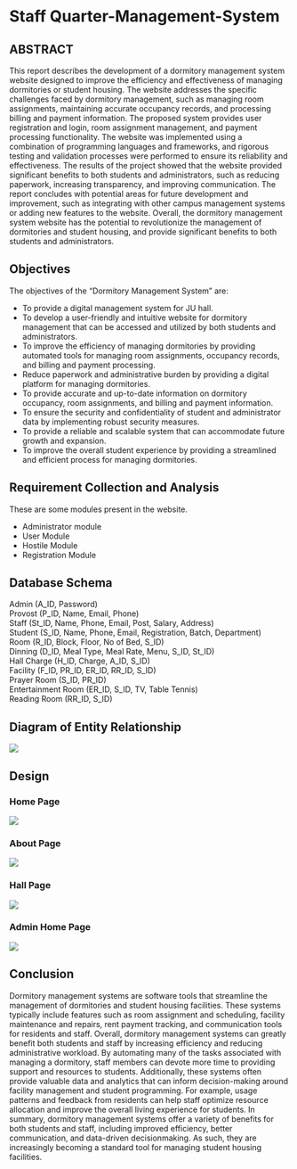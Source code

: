 # Staff Quarter-Management-System

## ABSTRACT

This report describes the development of a dormitory management system website designed to improve the efficiency and effectiveness of managing dormitories or student housing. The website addresses the specific challenges faced by dormitory management, such as managing room assignments, maintaining accurate occupancy records, and processing billing and payment information. The proposed system provides user registration and login, room assignment management, and payment processing functionality. The website was implemented using a combination of programming languages and frameworks, and rigorous testing and validation processes were performed to ensure its reliability and effectiveness. The results of the project showed that the website provided significant benefits to both students and administrators, such as reducing paperwork, increasing transparency, and improving communication. The report concludes with potential areas for future development and improvement, such as integrating with other campus management systems or adding new
features to the website. Overall, the dormitory management system website has the potential to revolutionize the management of dormitories and student housing, and provide significant benefits to both students and administrators.

## Objectives

The objectives of the “Dormitory Management System” are:
<ul>
  <li>To provide a digital management system for JU hall.</li>
  <li>To develop a user-friendly and intuitive website for dormitory management that can be accessed and utilized by both students and administrators.</li>
  <li>To improve the efficiency of managing dormitories by providing automated tools for managing room assignments, occupancy records, and billing and payment processing.</li>
  <li>Reduce paperwork and administrative burden by providing a digital platform for managing dormitories.</li>
  <li>To provide accurate and up-to-date information on dormitory occupancy, room assignments, and billing and payment information.</li>
  <li>To ensure the security and confidentiality of student and administrator data by implementing robust security measures.</li>
  <li>To provide a reliable and scalable system that can accommodate future growth and expansion.</li>
  <li>To improve the overall student experience by providing a streamlined and efficient process for managing dormitories.</li>
</ul> 


## Requirement Collection and Analysis

These are some modules present in the website.
<ul>
  <li>Administrator module</li>
  <li>User Module</li>
  <li>Hostile Module</li>
  <li>Registration Module</li>
</ul> 

## Database Schema

Admin (A_ID, Password) <br>
Provost (P_ID, Name, Email, Phone) <br>
Staff (St_ID, Name, Phone, Email, Post, Salary, Address) <br>
Student (S_ID, Name, Phone, Email, Registration, Batch, Department) <br>
Room (R_ID, Block, Floor, No of Bed, S_ID) <br>
Dinning (D_ID, Meal Type, Meal Rate, Menu, S_ID, St_ID) <br>
Hall Charge (H_ID, Charge, A_ID, S_ID) <br>
Facility (F_ID, PR_ID, ER_ID, RR_ID, S_ID) <br>
Prayer Room (S_ID, PR_ID) <br>
Entertainment Room (ER_ID, S_ID, TV, Table Tennis) <br>
Reading Room (RR_ID, S_ID) <br>

## Diagram of Entity Relationship

<img src="https://github.com/shakiliitju/Dormitory-Management-System/blob/master/ER%20Diagram/ER%20Diagram.drawio.png">


## Design

### Home Page
<img src="https://github.com/shakiliitju/Dormitory-Management-System/blob/master/Design/home%20page.png">

### About Page
<img src="https://github.com/shakiliitju/Dormitory-Management-System/blob/master/Design/about.png">

### Hall Page
<img src="https://github.com/shakiliitju/Dormitory-Management-System/blob/master/Design/hall.png">

### Admin Home Page
<img src="https://github.com/shakiliitju/Dormitory-Management-System/blob/master/Design/admin%20home.png">

## Conclusion

Dormitory management systems are software tools that streamline the management of dormitories and student housing facilities. These systems typically include features such as room assignment and scheduling, facility maintenance and repairs, rent payment tracking, and communication tools for residents and staff. Overall, dormitory management systems can greatly benefit both students and staff by increasing efficiency and reducing administrative workload. By automating many of the tasks associated with managing a dormitory, staff members can devote more time to providing support and resources to students. Additionally, these systems often provide valuable data and analytics that can inform decision-making around facility management and student programming. For example, usage patterns and feedback from residents can help staff optimize resource allocation and improve the overall living experience for students. In summary, dormitory management systems offer a variety of benefits for both students and staff, including improved efficiency, better communication, and data-driven decisionmaking. As such, they are increasingly becoming a standard tool for managing student housing facilities.
